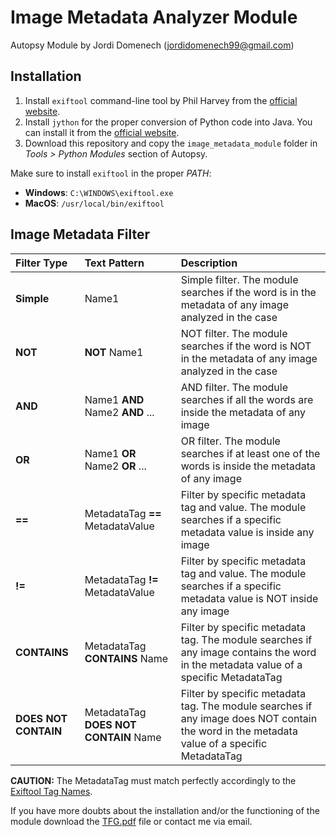 # Image Metadata Analyzer Module 
Autopsy Module by Jordi Domenech (jordidomenech99@gmail.com)

## Installation
1. Install `exiftool` command-line tool by Phil Harvey from the [official website](https://exiftool.org/).
2. Install `jython` for the proper conversion of Python code into Java. You can install it from the [official website](https://www.jython.org/download).
3. Download this repository and copy the `image_metadata_module` folder in *Tools > Python Modules* section of Autopsy.

Make sure to install `exiftool` in the proper *PATH*:
- **Windows**: `C:\WINDOWS\exiftool.exe`
- **MacOS**: `/usr/local/bin/exiftool`

## Image Metadata Filter


| Filter Type          | Text Pattern                            | Description                                                                                                                                 |
|:-------------------- |:--------------------------------------- |:------------------------------------------------------------------------------------------------------------------------------------------- |
| **Simple**           | Name1                                   | Simple filter.  The module searches if the word is in the metadata of any image analyzed in the case                                        |
| **NOT**              | **NOT** Name1                           | NOT filter. The module searches if the word is NOT in the metadata of any image analyzed in the case                                        |
| **AND**              | Name1 **AND** Name2 **AND** ...         | AND filter. The module searches if all the words are inside the metadata of any image                                                       |
| **OR**               | Name1 **OR** Name2 **OR** ...           | OR filter. The module searches if at least one of the words is inside the metadata of any image                                             |
| **==**               | MetadataTag **==** MetadataValue        | Filter by specific metadata tag and value. The module searches if a specific metadata value is inside any image                             |
| **!=**               | MetadataTag **!=** MetadataValue        | Filter by specific metadata tag and value. The module searches if a specific metadata value is NOT inside any image                         |
| **CONTAINS**         | MetadataTag **CONTAINS** Name           | Filter by specific metadata tag. The module searches if any image contains the word in the metadata value of a specific MetadataTag         | 
| **DOES NOT CONTAIN** | MetadataTag **DOES NOT CONTAIN** Name   | Filter by specific metadata tag. The module searches if any image does NOT contain the word in the metadata value of a specific MetadataTag |


**CAUTION:** The MetadataTag must match perfectly accordingly to the [Exiftool Tag Names](https://exiftool.org/TagNames/).

If you have more doubts about the installation and/or the functioning of the module download the [TFG.pdf](/TFG_test.pdf) file or contact me via email.

